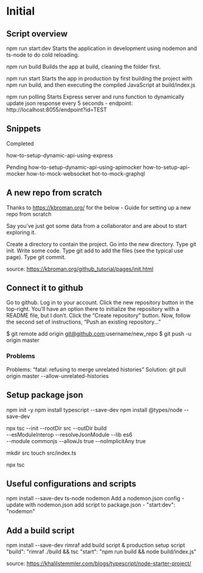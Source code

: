Initial 
====================

Script overview
---------------------
npm run start:dev
Starts the application in development using nodemon and ts-node to do cold reloading.

npm run build
Builds the app at build, cleaning the folder first.

npm run start
Starts the app in production by first building the project with npm run build, and then executing the compiled JavaScript at build/index.js

npm run polling
Starts Express server and runs function to dynamically update json response every 5 seconds - endpoint: http://localhost:8055/endpoint?id=TEST

Snippets
---------------------
Completed

how-to-setup-dynamic-api-using-express

Pending
how-to-setup-dynamic-api-using-apimocker
how-to-setup-api-mocker
how-to-mock-websocket
hot-to-mock-graphql

A new repo from scratch
---------------------
Thanks to https://kbroman.org/ for the below - Guide for setting up a new repo from scratch

Say you’ve just got some data from a collaborator and are about to start exploring it.

Create a directory to contain the project.
Go into the new directory.
Type git init.
Write some code.
Type git add to add the files (see the typical use page).
Type git commit.

source: https://kbroman.org/github_tutorial/pages/init.html

Connect it to github
---------------------

Go to github.
Log in to your account.
Click the new repository button in the top-right. You’ll have an option there to initialize the repository with a README file, but I don’t.
Click the “Create repository” button.
Now, follow the second set of instructions, “Push an existing repository…”

$ git remote add origin git@github.com:username/new_repo
$ git push -u origin master

### Problems
Problems: “fatal: refusing to merge unrelated histories”
Solution: git pull origin master --allow-unrelated-histories

Setup package json
---------------------

npm init -y
npm install typescript --save-dev
npm install @types/node --save-dev

npx tsc --init --rootDir src --outDir build \
--esModuleInterop --resolveJsonModule --lib es6 \
--module commonjs --allowJs true --noImplicitAny true

mkdir src
touch src/index.ts

npx tsc

Useful configurations and scripts
---------------------

npm install --save-dev ts-node nodemon
Add a nodemon.json config - update with nodemon.json 
add script to package.json - "start:dev": "nodemon"

Add a build script
---------------------

npm install --save-dev rimraf
add build script & production setup script  
"build": "rimraf ./build && tsc
"start": "npm run build && node build/index.js"

source: https://khalilstemmler.com/blogs/typescript/node-starter-project/

